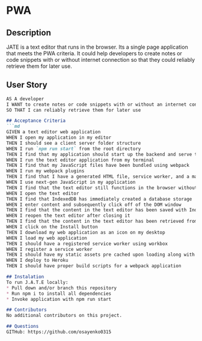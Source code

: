 # PWA

## Description
JATE is a text editor that runs in the browser. Its a single page application that meets the PWA criteria. It could help developers to create notes or code snippets with or without internet connection so that they could reliably retrieve them for later use.

## User Story 
```md
AS A developer
I WANT to create notes or code snippets with or without an internet connection
SO THAT I can reliably retrieve them for later use

## Acceptance Criteria
```md
GIVEN a text editor web application
WHEN I open my application in my editor
THEN I should see a client server folder structure
WHEN I run `npm run start` from the root directory
THEN I find that my application should start up the backend and serve the client
WHEN I run the text editor application from my terminal
THEN I find that my JavaScript files have been bundled using webpack
WHEN I run my webpack plugins
THEN I find that I have a generated HTML file, service worker, and a manifest file
WHEN I use next-gen JavaScript in my application
THEN I find that the text editor still functions in the browser without errors
WHEN I open the text editor
THEN I find that IndexedDB has immediately created a database storage
WHEN I enter content and subsequently click off of the DOM window
THEN I find that the content in the text editor has been saved with IndexedDB
WHEN I reopen the text editor after closing it
THEN I find that the content in the text editor has been retrieved from our IndexedDB
WHEN I click on the Install button
THEN I download my web application as an icon on my desktop
WHEN I load my web application
THEN I should have a registered service worker using workbox
WHEN I register a service worker
THEN I should have my static assets pre cached upon loading along with subsequent pages and static assets
WHEN I deploy to Heroku
THEN I should have proper build scripts for a webpack application

## Instalation
To run J.A.T.E locally:
* Pull down and/or branch this repository
* Run npm i to install all dependencies
* Invoke application with npm run start

## Contributors
No additional contributors on this project.

## Questions
GITHub: https://github.com/osayenko0315
